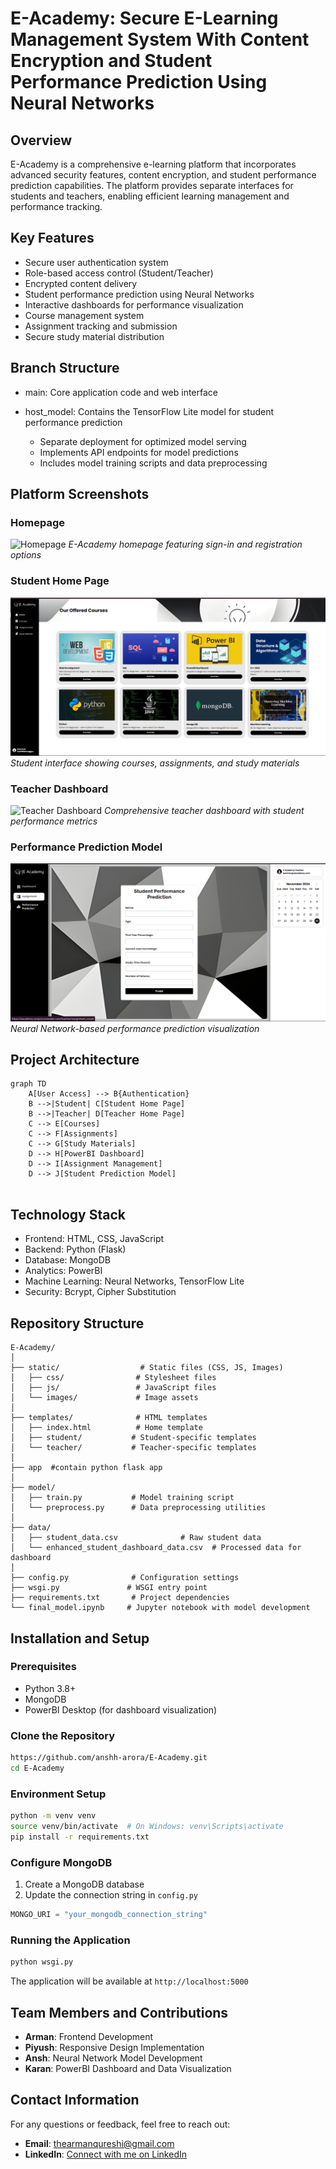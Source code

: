 # E-Academy: Secure E-Learning Management System With Content Encryption and Student Performance Prediction Using Neural Networks

## Overview
E-Academy is a comprehensive e-learning platform that incorporates advanced security features, content encryption, and student performance prediction capabilities. The platform provides separate interfaces for students and teachers, enabling efficient learning management and performance tracking.

## Key Features
- Secure user authentication system
- Role-based access control (Student/Teacher)
- Encrypted content delivery
- Student performance prediction using Neural Networks
- Interactive dashboards for performance visualization
- Course management system
- Assignment tracking and submission
- Secure study material distribution

## Branch Structure

- main: Core application code and web interface
- host_model: Contains the TensorFlow Lite model for student performance prediction

     - Separate deployment for optimized model serving
     - Implements API endpoints for model predictions
     - Includes model training scripts and data preprocessing

## Platform Screenshots

### Homepage
![Homepage](https://github.com/anshh-arora/Secure-Learning-Management-System-with-Content-Encryption-and-Student-Performance-Prediction/blob/main/Home_page)
*E-Academy homepage featuring sign-in and registration options*

### Student Home Page
![Student Home Page](https://github.com/anshh-arora/E-Academy/blob/main/Student%20Home%20Page)
*Student interface showing courses, assignments, and study materials*

### Teacher Dashboard
![Teacher Dashboard](https://github.com/anshh-arora/Secure-Learning-Management-System-with-Content-Encryption-and-Student-Performance-Prediction/blob/main/Teacher's%20Dashboard.jpg)
*Comprehensive teacher dashboard with student performance metrics*

### Performance Prediction Model
![Prediction Model](https://github.com/anshh-arora/E-Academy/blob/main/Prediction%20Model)
*Neural Network-based performance prediction visualization*

## Project Architecture

```mermaid
graph TD
    A[User Access] --> B{Authentication}
    B -->|Student| C[Student Home Page]
    B -->|Teacher| D[Teacher Home Page]
    C --> E[Courses]
    C --> F[Assignments]
    C --> G[Study Materials]
    D --> H[PowerBI Dashboard]
    D --> I[Assignment Management]
    D --> J[Student Prediction Model]
    
```

## Technology Stack
- Frontend: HTML, CSS, JavaScript
- Backend: Python (Flask)
- Database: MongoDB
- Analytics: PowerBI
- Machine Learning: Neural Networks, TensorFlow Lite
- Security: Bcrypt, Cipher Substitution

## Repository Structure
```
E-Academy/
│
├── static/                  # Static files (CSS, JS, Images)
│   ├── css/                # Stylesheet files
│   ├── js/                 # JavaScript files
│   └── images/             # Image assets
│
├── templates/              # HTML templates
│   ├── index.html          # Home template
│   ├── student/           # Student-specific templates
│   └── teacher/           # Teacher-specific templates
│
├── app  #contain python flask app
│
├── model/
│   ├── train.py           # Model training script
│   └── preprocess.py      # Data preprocessing utilities
│
├── data/
│   ├── student_data.csv              # Raw student data
│   └── enhanced_student_dashboard_data.csv  # Processed data for dashboard
│
├── config.py              # Configuration settings
├── wsgi.py               # WSGI entry point
├── requirements.txt       # Project dependencies
└── final_model.ipynb     # Jupyter notebook with model development
```
## Installation and Setup

### Prerequisites
- Python 3.8+
- MongoDB
- PowerBI Desktop (for dashboard visualization)

### Clone the Repository
```bash
https://github.com/anshh-arora/E-Academy.git
cd E-Academy
```

### Environment Setup
```bash
python -m venv venv
source venv/bin/activate  # On Windows: venv\Scripts\activate
pip install -r requirements.txt
```

### Configure MongoDB
1. Create a MongoDB database
2. Update the connection string in `config.py`
```python
MONGO_URI = "your_mongodb_connection_string"
```

### Running the Application
```bash
python wsgi.py
```
The application will be available at `http://localhost:5000`

## Team Members and Contributions
- **Arman**: Frontend Development
- **Piyush**: Responsive Design Implementation
- **Ansh**: Neural Network Model Development
- **Karan**: PowerBI Dashboard and Data Visualization

## Contact Information
For any questions or feedback, feel free to reach out:

- **Email**: [thearmanqureshi@gmail.com](mailto:thearmanqureshi@gmail.com)
- **LinkedIn**: [Connect with me on LinkedIn](https://www.linkedin.com/in/thearmanqureshi)
